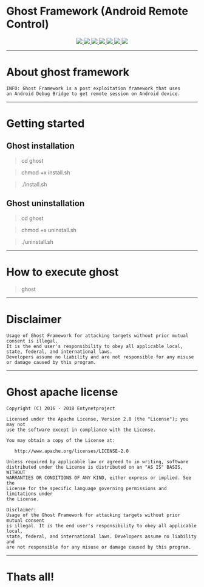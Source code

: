 # Ghost Framework (Android Remote Control)

<p align="center">
  <a href="http://entynetproject.simplesite.com/">
    <img src="https://img.shields.io/badge/entynetproject-Ivan%20Nikolsky-blue.svg">
  </a> 
  <a href="https://github.com/entynetproject/ghost/releases">
    <img src="https://img.shields.io/github/release/entynetproject/ghost.svg">
  </a>
  <a href="https://wikipedia.org/wiki/Python_(programming_language)">
    <img src="https://img.shields.io/badge/language-python-blue.svg">
 </a>
  <a href="https://github.com/entynetproject/ghost">
    <img src="https://img.shields.io/badge/vulnerability-adb-red.svg">
 </a>
  <a href="https://github.com/entynetproject/ghost/issues?q=is%3Aissue+is%3Aclosed">
      <img src="https://img.shields.io/github/issues/entynetproject/ghost.svg">
  </a>
  <a href="https://github.com/entynetproject/ghost/wiki">
      <img src="https://img.shields.io/badge/wiki%20-ghost-lightgrey.svg">
 </a>
  <a href="https://twitter.com/entynetproject">
    <img src="https://img.shields.io/badge/twitter-entynetproject-blue.svg">
 </a>
</p>

***

# About ghost framework

    INFO: Ghost Framework is a post exploitation framework that uses 
    an Android Debug Bridge to get remote session on Android device.
    
***

# Getting started

## Ghost installation

> cd ghost

> chmod +x install.sh

> ./install.sh

## Ghost uninstallation

> cd ghost

> chmod +x uninstall.sh

> ./uninstall.sh

***

# How to execute ghost

> ghost

***
    
# Disclaimer

    Usage of Ghost Framework for attacking targets without prior mutual consent is illegal. 
    It is the end user's responsibility to obey all applicable local, state, federal, and international laws. 
    Developers assume no liability and are not responsible for any misuse or damage caused by this program.
    
***

# Ghost apache license

    Copyright (C) 2016 - 2018 Entynetproject

    Licensed under the Apache License, Version 2.0 (the "License"); you may not
    use the software except in compliance with the License.

    You may obtain a copy of the License at:

       http://www.apache.org/licenses/LICENSE-2.0

    Unless required by applicable law or agreed to in writing, software
    distributed under the License is distributed on an "AS IS" BASIS, WITHOUT
    WARRANTIES OR CONDITIONS OF ANY KIND, either express or implied. See the
    License for the specific language governing permissions and limitations under
    the License.

    Disclaimer:
    Usage of the Ghost Framework for attacking targets without prior mutual consent 
    is illegal. It is the end user's responsibility to obey all applicable local, 
    state, federal, and international laws. Developers assume no liability and 
    are not responsible for any misuse or damage caused by this program.
    
***

# Thats all!
